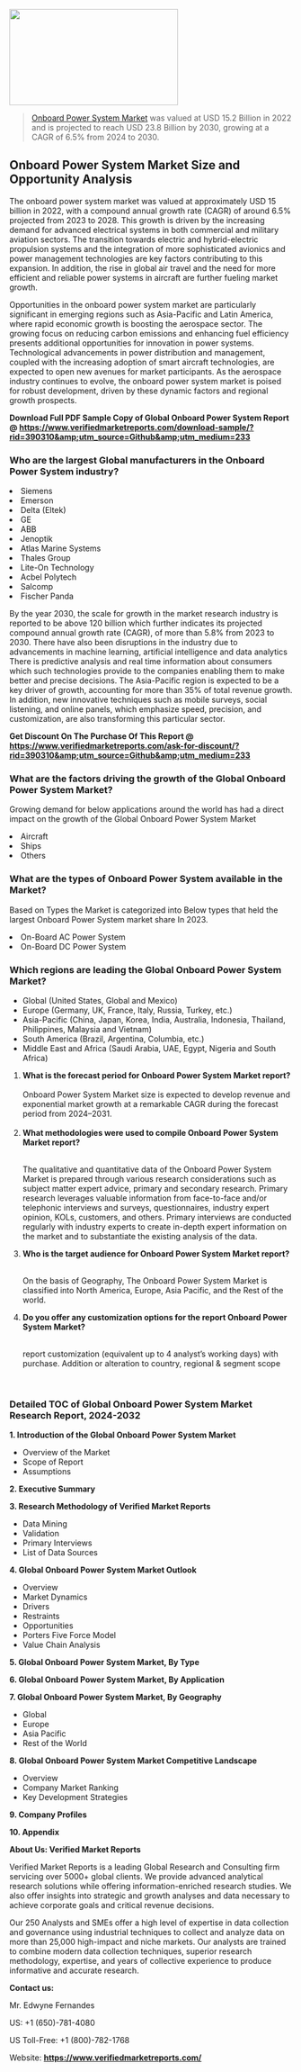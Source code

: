 <img src="https://ffe5etoiles.com/wp-content/uploads/2024/12/MST1-300x171.png" alt="" width="300" height="171" class="alignnone size-medium wp-image-20088" /><blockquote><p><p><a href="https://www.verifiedmarketreports.com/download-sample/?rid=390310&utm_source=Github&utm_medium=233" target="_blank">Onboard Power System Market</a> was valued at USD 15.2 Billion in 2022 and is projected to reach USD 23.8 Billion by 2030, growing at a CAGR of 6.5% from 2024 to 2030.</p></blockquote><p><h2>Onboard Power System Market Size and Opportunity Analysis</h2><p>The onboard power system market was valued at approximately USD 15 billion in 2022, with a compound annual growth rate (CAGR) of around 6.5% projected from 2023 to 2028. This growth is driven by the increasing demand for advanced electrical systems in both commercial and military aviation sectors. The transition towards electric and hybrid-electric propulsion systems and the integration of more sophisticated avionics and power management technologies are key factors contributing to this expansion. In addition, the rise in global air travel and the need for more efficient and reliable power systems in aircraft are further fueling market growth.</p><p>Opportunities in the onboard power system market are particularly significant in emerging regions such as Asia-Pacific and Latin America, where rapid economic growth is boosting the aerospace sector. The growing focus on reducing carbon emissions and enhancing fuel efficiency presents additional opportunities for innovation in power systems. Technological advancements in power distribution and management, coupled with the increasing adoption of smart aircraft technologies, are expected to open new avenues for market participants. As the aerospace industry continues to evolve, the onboard power system market is poised for robust development, driven by these dynamic factors and regional growth prospects.</p></p><p class=""><strong>Download Full PDF Sample Copy of Global Onboard Power System Report @ <a href="https://www.verifiedmarketreports.com/download-sample/?rid=390310&amp;utm_source=Github&amp;utm_medium=233" target="_blank">https://www.verifiedmarketreports.com/download-sample/?rid=390310&amp;utm_source=Github&amp;utm_medium=233</a></strong></p><h3 id="" class="">Who are the largest Global manufacturers in the Onboard Power System industry?</h3><p><li>Siemens</li><li> Emerson</li><li> Delta (Eltek)</li><li> GE</li><li> ABB</li><li> Jenoptik</li><li> Atlas Marine Systems</li><li> Thales Group</li><li> Lite-On Technology</li><li> Acbel Polytech</li><li> Salcomp</li><li> Fischer Panda</li></p><div class=""><div class="" dir="" data-message-author-role="" data-message-id="" data-message-model-slug=""><div class=""><div class=""><div class=""><div class="" dir="" data-message-author-role="" data-message-id="" data-message-model-slug=""><div class=""><div class=""><p>By the year 2030, the scale for growth in the market research industry is reported to be above 120 billion which further indicates its projected compound annual growth rate (CAGR), of more than 5.8% from 2023 to 2030. There have also been disruptions in the industry due to advancements in machine learning, artificial intelligence and data analytics There is predictive analysis and real time information about consumers which such technologies provide to the companies enabling them to make better and precise decisions. The Asia-Pacific region is expected to be a key driver of growth, accounting for more than 35% of total revenue growth. In addition, new innovative techniques such as mobile surveys, social listening, and online panels, which emphasize speed, precision, and customization, are also transforming this particular sector.</p><p><strong>Get Discount On The Purchase Of This Report @&nbsp; <a href="https://www.verifiedmarketreports.com/ask-for-discount/?rid=390310&amp;utm_source=Github&amp;utm_medium=233" target="_blank">https://www.verifiedmarketreports.com/ask-for-discount/?rid=390310&amp;utm_source=Github&amp;utm_medium=233</a></strong></p></div></div></div></div></div></div></div></div><h3 id="" class="">What are the factors driving the growth of the Global Onboard Power System Market?</h3><p id="" class="">Growing demand for below applications around the world has had a direct impact on the growth of the Global Onboard Power System Market</p><p id="" class=""><li>Aircraft</li><li> Ships</li><li> Others</li></p><h3 id="" class="">What are the types of Onboard Power System available in the Market?</h3><p id="" class="">Based on Types the Market is categorized into Below types that held the largest Onboard Power System market share In 2023.</p><p id="" class=""><li>On-Board AC Power System</li><li> On-Board DC Power System</li></p><h3 id="" class="">Which regions are leading the Global Onboard Power System Market?</h3><ul><li>Global (United States, Global and Mexico)</li><li>Europe (Germany, UK, France, Italy, Russia, Turkey, etc.)</li><li>Asia-Pacific (China, Japan, Korea, India, Australia, Indonesia, Thailand, Philippines, Malaysia and Vietnam)</li><li>South America (Brazil, Argentina, Columbia, etc.)</li><li>Middle East and Africa (Saudi Arabia, UAE, Egypt, Nigeria and South Africa)</li></ul><p><ol><li><strong>What is the forecast period for Onboard Power System Market report?<br /></strong><br /><span data-sheets-root="1" data-sheets-value="{&quot;1&quot;:2,&quot;2&quot;:&quot;XXXX size is expected to develop revenue and exponential market growth at a remarkable CAGR during the forecast period from 2024&ndash;2030.&quot;}" data-sheets-userformat="{&quot;2&quot;:12674,&quot;4&quot;:{&quot;1&quot;:2,&quot;2&quot;:16776960},&quot;10&quot;:2,&quot;11&quot;:0,&quot;15&quot;:&quot;Arial&quot;,&quot;16&quot;:12}">Onboard Power System Market size is expected to develop revenue and exponential market growth at a remarkable CAGR during the forecast period from 2024&ndash;2031.</span><br /><br /></li><li><strong>What methodologies were used to compile Onboard Power System Market report?<br /><br /></strong><p>The qualitative and quantitative data of the&nbsp;Onboard Power System Market is prepared through various research considerations such as subject matter expert advice, primary and secondary research. Primary research leverages valuable information from face-to-face and/or telephonic interviews and surveys, questionnaires, industry expert opinion, KOLs, customers, and others. Primary interviews are conducted regularly with industry experts to create in-depth expert information on the market and to substantiate the existing analysis of the data.&nbsp;</p></li><li><strong>Who is the target audience for Onboard Power System Market report?<br /><br /></strong><p>On the basis of Geography, The&nbsp;Onboard Power System Market is classified into North America, Europe, Asia Pacific, and the Rest of the world.</p></li><li><strong>Do you offer any customization options for the report Onboard Power System Market?<br /><br /></strong><p>report customization (equivalent up to 4 analyst&rsquo;s working days) with purchase. Addition or alteration to country, regional &amp; segment scope</p><p>&nbsp;</p></li></ol></p><h3 id="" class="">Detailed TOC of Global Onboard Power System Market Research Report, 2024-2032</h3><p id="" class=""><strong>1. Introduction of the Global Onboard Power System Market</strong></p><ul><li>Overview of the Market</li><li>Scope of Report</li><li>Assumptions</li></ul><p id="" class=""><strong>2. Executive Summary</strong></p><p id="" class=""><strong>3. Research Methodology of&nbsp;Verified Market Reports</strong></p><ul><li>Data Mining</li><li>Validation</li><li>Primary Interviews</li><li>List of Data Sources</li></ul><p id="" class=""><strong>4. Global Onboard Power System Market Outlook</strong></p><ul><li>Overview</li><li>Market Dynamics</li><li>Drivers</li><li>Restraints</li><li>Opportunities</li><li>Porters Five Force Model</li><li>Value Chain Analysis</li></ul><p id="" class=""><strong>5. Global Onboard Power System Market, By&nbsp;Type</strong></p><p id="" class=""><strong>6. Global Onboard Power System Market, By Application</strong></p><p id="" class=""><strong>7. Global Onboard Power System Market, By Geography</strong></p><ul><li>Global</li><li>Europe</li><li>Asia Pacific</li><li>Rest of the World</li></ul><p id="" class=""><strong>8. Global Onboard Power System Market Competitive Landscape</strong></p><ul><li>Overview</li><li>Company Market Ranking</li><li>Key Development Strategies</li></ul><p id="" class=""><strong>9. Company Profiles</strong></p><p id="" class=""><strong>10. Appendix</strong></p><p id="" class=""><strong>About Us: Verified Market Reports</strong></p><p id="" class="">Verified Market Reports is a leading Global Research and Consulting firm servicing over 5000+ global clients. We provide advanced analytical research solutions while offering information-enriched research studies. We also offer insights into strategic and growth analyses and data necessary to achieve corporate goals and critical revenue decisions.</p><p id="" class="">Our 250 Analysts and SMEs offer a high level of expertise in data collection and governance using industrial techniques to collect and analyze data on more than 25,000 high-impact and niche markets. Our analysts are trained to combine modern data collection techniques, superior research methodology, expertise, and years of collective experience to produce informative and accurate research.</p><p id="" class=""><strong>Contact us:</strong></p><p id="" class="">Mr. Edwyne Fernandes</p><p id="" class="">US: +1 (650)-781-4080</p><p id="" class="">US Toll-Free: +1 (800)-782-1768</p><p id="" class="">Website: <a target="" data-test-app-aware-link=""><strong>https://www.verifiedmarketreports.com/</strong></a></p>
